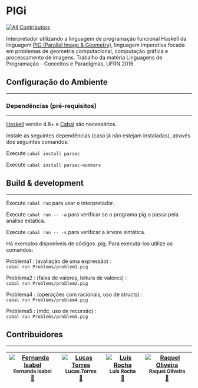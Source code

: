 # PIGi
[![All Contributors](https://img.shields.io/badge/all_contributors-4-orange.svg?style=flat-square)](#contributors)

Interpretador utilizando a
linguagem de programação funcional Haskell da linguagem [PIG (Parallel Image &amp; Geometry)](https://raquel-oliveira.gitbooks.io/pig/content/), linguagem imperativa focada em problemas de geometria computacional, computação gráfica e processamento de imagens. Trabalho da matéria Linguagens de Programação - Conceitos e Paradigmas, UFRN 2016.

## Configuração do Ambiente ##
---


### Dependências (pré-requisitos) ###
---
[Haskell](https://www.haskell.org) versão 4.8+ e [Cabal](https://wiki.haskell.org/Cabal-Install) são necessários. 

Instale as seguintes dependências (caso já não estejam instaladas), através dos seguintes comandos: 

Execute `cabal install parsec`

Execute `cabal install parsec-numbers`

## Build & development ##
---
Execute `cabal run` para usar o interpretador.

Execute `cabal run -- -a` para verificar se o programa pig o passa pela análise estática.

Execute `cabal run -- -s` para verificar a árvore sintática.

Há exemplos disponíveis de códigos .pig. Para executa-los utilize os comandos:

Problema1 : (avaliação de uma expressão) :     
`cabal run Problems/problem1.pig`
    
Problema2 : (faixa de valores, leitura de valores) :     
`cabal run Problems/problem2.pig`

Problema4 : (operações com racionais, uso de structs) :   
`cabal run Problems/problem4.pig`
    
Problema5 : (mdc, uso de recursão) :      
`cabal run Problems/problem5.pig`


## Contribuidores ##
---
<!-- Contributors table START -->
| [![Fernanda Isabel](https://avatars.githubusercontent.com/feisabel?s=100)<br /><sub>Fernanda Isabel</sub>](https://github.com/feisabel)<br />[👀](https://github.com/luisclaudio26/PIGi/commits?author=feisabel) | [![Lucas Torres](https://avatars.githubusercontent.com/ltrr?s=100)<br /><sub>Lucas Torres</sub>](https://github.com/ltrr)<br />[👀](https://github.com/luisclaudio26/PIGi/commits?author=ltrr)  | [![Luis Rocha](https://avatars.githubusercontent.com/luisclaudio26?s=100)<br /><sub>Luís Rocha</sub>](https://github.com/luisclaudio26)<br />[👀](https://github.com/luisclaudio26/PIGi/commits?author=luisclaudio26) | [![Raquel Oliveira](https://avatars.githubusercontent.com/raquel-oliveira?s=100)<br /><sub>Raquel Oliveira</sub>](http://raquel-oliveira.github.io/cv/CV-Oliveira.html)<br />[👀](https://github.com/luisclaudio26/PIGi/commits?author=raquel-oliveira)
| :---: | :---: | :---: | :---: |



